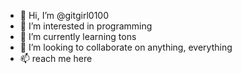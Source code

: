 - 👋 Hi, I’m @gitgirl0100
- 👀 I’m interested in programming
- 🌱 I’m currently learning tons
- 💞️ I’m looking to collaborate on anything, everything
- 📫 reach me here 

<!---
gitgirl0100/gitgirl0100 is a ✨ special ✨ repository because its `README.md` (this file) appears on your GitHub profile.
You can click the Preview link to take a look at your changes.
--->
